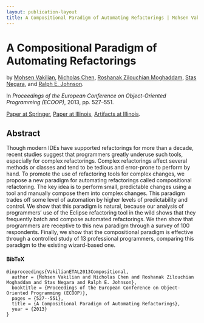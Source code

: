 ```yaml
---
layout: publication-layout
title: A Compositional Paradigm of Automating Refactorings | Mohsen Vakilian
---
```


# A Compositional Paradigm of Automating Refactorings

by [Mohsen Vakilian]({{site.url}}/), [Nicholas
Chen]({{site.url_nicholas_chen}}), [Roshanak Zilouchian
Moghaddam]({{site.url_roshanak_zilouchian_moghaddam}}), [Stas
Negara]({{site.url_stas_negara}}), and [Ralph E.
Johnson]({{site.url_ralph_e_johnson}}).

In *Proceedings of the European Conference on Object-Oriented Programming
(ECOOP)*, 2013, pp. 527–551.

[Paper at Springer](http://dx.doi.org/10.1007/978-3-642-39038-8_22), [Paper at
Illinois](http://hdl.handle.net/2142/30851), [Artifacts at
Illinois](http://codingspectator.cs.illinois.edu/compositional-refactoring/).

## Abstract

Though modern IDEs have supported refactorings for more than a decade, recent
studies suggest that programmers greatly underuse such tools, especially for
complex refactorings. Complex refactorings affect several methods or classes and
tend to be tedious and error-prone to perform by hand. To promote the use of
refactoring tools for complex changes, we propose a new paradigm for automating
refactorings called compositional refactoring. The key idea is to perform small,
predictable changes using a tool and manually compose them into complex changes.
This paradigm trades off some level of automation by higher levels of
predictability and control. We show that this paradigm is natural, because our
analysis of programmers’ use of the Eclipse refactoring tool in the wild shows
that they frequently batch and compose automated refactorings. We then show that
programmers are receptive to this new paradigm through a survey of 100
respondents. Finally, we show that the compositional paradigm is effective
through a controlled study of 13 professional programmers, comparing this
paradigm to the existing wizard-based one.

#### BibTeX

    @inproceedings{VakilianETAL2013Compositional,
      author = {Mohsen Vakilian and Nicholas Chen and Roshanak Zilouchian Moghaddam and Stas Negara and Ralph E. Johnson},
      booktitle = {Proceedings of the European Conference on Object-Oriented Programming (ECOOP)}, 
      pages = {527--551},
      title = {A Compositional Paradigm of Automating Refactorings},
      year = {2013}
    }

